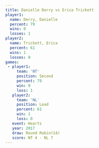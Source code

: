 ```yaml
---
title: Danielle Derry vs Erica Trickett
player1:               
  name: Derry, Danielle
  percent: 79          
  wins: 0              
  losses: 1            
player2:               
  name: Trickett, Erica
  percent: 61          
  wins: 1              
  losses: 0            
games:
 - player1:          
     team: 'NT'      
     position: Second
     percent: 79     
     win: 0          
     loss: 1         
   player2:        
     team: 'NL'    
     position: Lead
     percent: 61   
     win: 1        
     loss: 0       
   event: Hearts        
   year: 2017           
   draw: Round Robin(14)
   score: NT 4 - NL 7   
---
```

